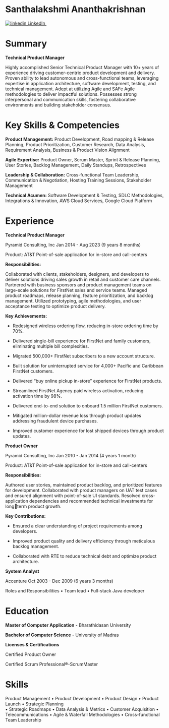 # Santhalakshmi Ananthakrishnan

<p>
  <a href="https://linkedin.com/santhalakshmi" rel="nofollow noreferrer">
    <img src="https://i.stack.imgur.com/gVE0j.png" alt="linkedin"> LinkedIn
  </a> &nbsp; 
</p>

# Summary


**Technical Product Manager**

Highly accomplished Senior Technical Product Manager with 10+ years of experience driving customer-centric
product development and delivery. Proven ability to lead autonomous and cross-functional teams, leveraging
expertise in application architecture, software development, testing, and technical management. Adept at
utilizing Agile and SAFe Agile methodologies to deliver impactful solutions. Possesses strong interpersonal and
communication skills, fostering collaborative environments and building stakeholder consensus.

# Key Skills & Competencies

**Product Management:** Product Development, Road mapping & Release Planning, Product Prioritization, Customer
Research, Data Analysis, Requirement Analysis, Business & Product Vision Alignment

**Agile Expertise:** Product Owner, Scrum Master, Sprint & Release Planning, User Stories, Backlog Management,
Daily Standups, Retrospectives

**Leadership & Collaboration:** Cross-functional Team Leadership, Communication & Negotiation, Hosting Training
Sessions, Stakeholder Management

**Technical Acumen:** Software Development & Testing, SDLC Methodologies, Integrations & Innovation, AWS
Cloud Services, Google Cloud Platform

# Experience

**Technical Product Manager**

Pyramid Consulting, Inc
Jan 2014 - Aug 2023 (9 years 8 months)

Product: AT&T Point-of-sale application for in-store and call-centers

**Responsibilities:**

Collaborated with clients, stakeholders, designers, and developers to deliver solutions driving
sales growth in retail and customer care channels. Partnered with business sponsors and product
management teams on large-scale solutions for FirstNet sales and service teams. Managed product
roadmaps, release planning, feature prioritization, and backlog management. Utilized prototyping, agile
methodologies, and user acceptance testing to optimize product delivery.

**Key Achievements:**

* Redesigned wireless ordering flow, reducing in-store ordering time by 70%.

* Delivered single-bill experience for FirstNet and family customers, eliminating multiple bill complexities.

* Migrated 500,000+ FirstNet subscribers to a new account structure.

* Built solution for uninterrupted service for 4,000+ Pacific and Caribbean FirstNet customers.

* Delivered “buy online pickup in-store” experience for FirstNet products.

* Streamlined FirstNet Agency paid wireless activation, reducing activation time by 98%.

* Delivered end-to-end solution to onboard 1.5 million FirstNet customers.

* Mitigated million-dollar revenue loss through product updates addressing fraudulent device purchases.

* Improved customer experience for lost shipped devices through product updates.

**Product Owner**

Pyramid Consulting, Inc
Jan 2010 - Jan 2014 (4 years 1 month)

Product: AT&T Point-of-sale application for in-store and call-centers

**Responsibilities:**

Authored user stories, maintained product backlog, and prioritized features for development.
Collaborated with product managers on UAT test cases and ensured alignment with point-of-sale UI
standards. Resolved cross-application dependencies and recommended technical investments for longterm product growth.

**Key Contributions:**

* Ensured a clear understanding of project requirements among developers.

* Improved product quality and delivery efficiency through meticulous backlog management.

* Collaborated with RTE to reduce technical debt and optimize product architecture.

**System Analyst**

Accenture
Oct 2003 - Dec 2009 (6 years 3 months)

Roles and Responsibilities
• Team lead
• Full-stack Java developer

# Education

**Master of Computer Application** - Bharathidasan University

**Bachelor of Computer Science** - University of Madras

**Licenses & Certifications**

Certified Product Owner 

Certified Scrum Professional®-ScrumMaster

# Skills

Product Management   •   Product Development   •   Product Design   •   Product Launch   •   Strategic Planning  
•   Strategic Roadmaps  •   Data Analysis & Metrics   •   Customer Acquisition   •   Telecommunications   •   Agile & Waterfall Methodologies  •   Cross-functional Team Leadership

